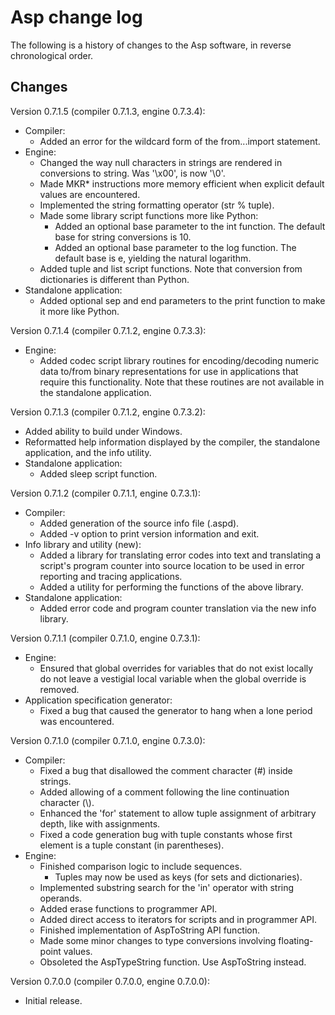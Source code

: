 Asp change log
==============

The following is a history of changes to the Asp software, in reverse
chronological order.

Changes
-------

Version 0.7.1.5 (compiler 0.7.1.3, engine 0.7.3.4):
- Compiler:
  - Added an error for the wildcard form of the from...import statement.
- Engine:
  - Changed the way null characters in strings are rendered in conversions
    to string. Was '\x00', is now '\0'.
  - Made MKR* instructions more memory efficient when explicit default values
    are encountered.
  - Implemented the string formatting operator (str % tuple).
  - Made some library script functions more like Python:
    - Added an optional base parameter to the int function. The default base
      for string conversions is 10.
    - Added an optional base parameter to the log function. The default base
      is e, yielding the natural logarithm.
  - Added tuple and list script functions. Note that conversion from
    dictionaries is different than Python.
- Standalone application:
  - Added optional sep and end parameters to the print function to make it
    more like Python.

Version 0.7.1.4 (compiler 0.7.1.2, engine 0.7.3.3):
- Engine:
  - Added codec script library routines for encoding/decoding numeric data
    to/from binary representations for use in applications that require this
    functionality. Note that these routines are not available in the standalone
    application.

Version 0.7.1.3 (compiler 0.7.1.2, engine 0.7.3.2):
- Added ability to build under Windows.
- Reformatted help information displayed by the compiler, the standalone
  application, and the info utility.
- Standalone application:
  - Added sleep script function.

Version 0.7.1.2 (compiler 0.7.1.1, engine 0.7.3.1):
- Compiler:
  - Added generation of the source info file (.aspd).
  - Added -v option to print version information and exit.
- Info library and utility (new):
  - Added a library for translating error codes into text and translating
    a script's program counter into source location to be used in error
    reporting and tracing applications.
  - Added a utility for performing the functions of the above library.
- Standalone application:
  - Added error code and program counter translation via the new info library.

Version 0.7.1.1 (compiler 0.7.1.0, engine 0.7.3.1):
- Engine:
  - Ensured that global overrides for variables that do not exist locally
    do not leave a vestigial local variable when the global override is removed.
- Application specification generator:
  - Fixed a bug that caused the generator to hang when a lone period was
    encountered.

Version 0.7.1.0 (compiler 0.7.1.0, engine 0.7.3.0):
- Compiler:
  - Fixed a bug that disallowed the comment character (#) inside strings.
  - Added allowing of a comment following the line continuation character (\\).
  - Enhanced the 'for' statement to allow tuple assignment of arbitrary depth,
    like with assignments.
  - Fixed a code generation bug with tuple constants whose first element is
    a tuple constant (in parentheses).
- Engine:
  - Finished comparison logic to include sequences.
    - Tuples may now be used as keys (for sets and dictionaries).
  - Implemented substring search for the 'in' operator with string operands.
  - Added erase functions to programmer API.
  - Added direct access to iterators for scripts and in programmer API.
  - Finished implementation of AspToString API function.
  - Made some minor changes to type conversions involving floating-point values.
  - Obsoleted the AspTypeString function. Use AspToString instead.

Version 0.7.0.0 (compiler 0.7.0.0, engine 0.7.0.0):
- Initial release.
